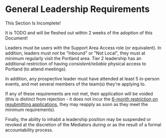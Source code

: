 # General Leadership Requirements

<div class="warning">
This Section Is Incomplete! 

It is TODO and will be fleshed out within 2 weeks of the adoption of this Document!
</div>

Leaders must be users with the Support Area Access role (or equivalent). In addition, leaders must *not* be "Inbound" or "Not Local", they must at minimum regularly visit the Portland area. Tier 2 leadership has an additional restriction of having *consistent/reliable* physical access to Portland (to attend meetings). 

In addition, any prospective leader must have attended at least 5 in-person events, and met several members of the team(s) they're applying to.

If any of these requirements are not met, their application will be voided (this is distinct from rejection - it does not incur the [6-month restriction on resubmitting applications](#reapplicaton-timelines), they may reapply as soon as they meet the minimum requirements).

Finally, the ability to inhabit a leadership position may be suspended or revoked at the discretion of the Mediators during or as the result of a formal accountability process.
